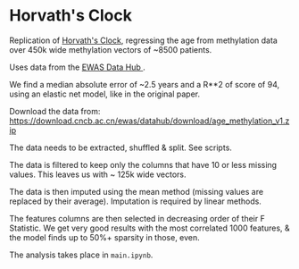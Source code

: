 # Horvath's Clock

Replication of [Horvath's Clock](https://en.wikipedia.org/wiki/Epigenetic_clock), regressing the age from methylation data over 450k wide methylation vectors of ~8500 patients.

Uses data from the [EWAS Data Hub ](https://academic.oup.com/nar/article/48/D1/D890/5580903).

We find a median absolute error of ~2.5 years and a R**2 of score of 94, using an elastic net model, like in the original paper.

Download the data from: https://download.cncb.ac.cn/ewas/datahub/download/age_methylation_v1.zip

The data needs to be extracted, shuffled & split. See scripts.

The data is filtered to keep only the columns that have 10 or less missing values. This leaves us with ~ 125k wide vectors.

The data is then imputed using the mean method (missing values are replaced by their average). Imputation is required by linear methods.

The features columns are then selected in decreasing order of their F Statistic. We get very good results with the most correlated 1000 features, & the model finds up to 50%+ sparsity in those, even.

The analysis takes place in `main.ipynb`.


